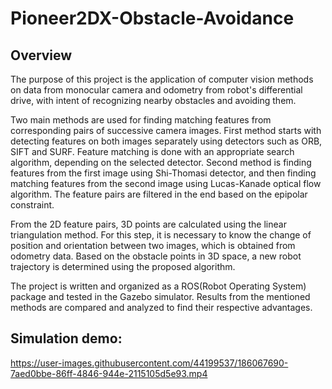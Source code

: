 # Pioneer2DX-Obstacle-Avoidance
## Overview

The purpose of this project is the application of computer vision methods on data from monocular camera and odometry from robot's differential drive, with intent of recognizing nearby obstacles and avoiding them.

Two main methods are used for finding matching features from corresponding pairs of successive camera images. First method starts with detecting features on both images separately using detectors such as ORB, SIFT and SURF. Feature matching is done with an appropriate search algorithm, depending on the selected detector. Second method is finding features from the first image using Shi-Thomasi detector, and then finding matching features from the second image using Lucas-Kanade optical flow algorithm. The feature pairs are filtered in the end based on the epipolar constraint. 

From the 2D feature pairs, 3D points are calculated using the linear triangulation method. For this step, it is necessary to know the change of position and orientation between two images, which is obtained from odometry data. Based on the obstacle points in 3D space, a new robot trajectory is determined using the proposed algorithm.

The project is written and organized as a ROS(Robot Operating System) package and tested in the Gazebo simulator. Results from the mentioned methods are compared and analyzed to find their respective advantages.

## Simulation demo:


https://user-images.githubusercontent.com/44199537/186067690-7aed0bbe-86ff-4846-944e-2115105d5e93.mp4

